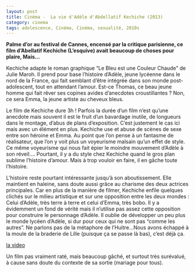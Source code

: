 ```yaml
---
layout: post
title: Cinéma -  La vie d'Adèle d'Abdellatif Kechiche (2013)
category: cinema
tags: adolescence, Cinéma, Cinéma, sexualité, 2010s
---
```

**Palme d’or au festival de Cannes, encensé par la critique parisienne, ce film d’Abellatif Kechiche (L’esquive) avait beaucoup de choses pour plaire, Mais…**

Kechiche adapte le roman graphique “Le Bleu est une Couleur Chaude” de Julie Maroh. Il prend pour base l’histoire d’Adèle, jeune lycéenne dans le nord de la France, qui fait semblant d’être intégrée dans son monde post-adolescent, tout en attendant l’amour. Est-ce Thomas, ce beau jeune homme qui fait rêver ses copines avides d’anecdotes croustillantes ? Non, ce sera Emma, la jeune artiste au cheveux bleus.

Le film de Kechiche dure 3h ! Parfois la durée d’un film n’est qu’une anecdote mais souvent il est le fruit d’un bavardage inutile, de longueurs dans le montage, d’abus de plans d’exposition. C’est justement le cas ici mais avec un élément en plus. Kechiche use et abuse de scènes de sexe entre son héroine et Emma. Au point que l’on pense à un fantasme de réalisateur, que l’on y voit plus un voyeurisme malsain qu’un effet de style. Ce même voyeurisme qui nous fait épier le moindre mouvement d’Adèle à son réveil…. Pourtant, il y a du style chez Kechiche quand le gros plan sublime l’histoire d’amour. Mais à trop vouloir en faire, il en gâche toute l’histoire.

L’histoire reste pourtant intéressante jusqu’à son aboutissement. Elle maintient en haleine, sans doute aussi grâce au charisme des deux actrices principales. Car en plus de la manière de filmer, Kechiche enfile quelques clichés sur le milieu artistique et sur une opposition entre les deux mondes : Celui d’Adèle, très terre à terre et celui d’Emma, très bobo. Il y a évidemment un fond de vérité mais il n’utilise pas assez cette opposition pour construire le personnage d’Adèle. Il oublie de développer un peu plus le monde lycéen d’Adèle, si dur pour ceux qui ne sont pas “comme les autres”.  Ne parlons pas de la métaphore de l’Huitre…Nous avons échappé à la moule de la braderie de Lille (puisque ça se passe là bas), c’est déjà ça.

[la video](https://www.youtube.com/watch?v=Xcqk_h83iwE)

Un film pas vraiment raté, mais beaucoup gâché, et surtout très surévalué, à cause sans doute du contexte de sa sortie (mariage pour tous).
